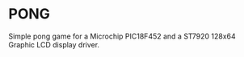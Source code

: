 # PONG
Simple pong game for a Microchip PIC18F452 and a ST7920 128x64 Graphic LCD display driver.



